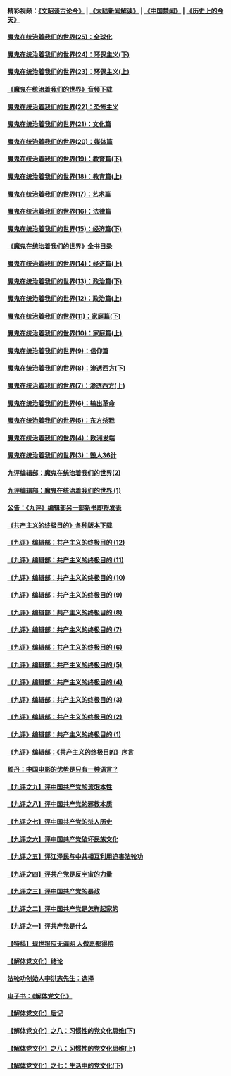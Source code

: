 #### 精彩视频：[《文昭谈古论今》](https://github.com/gfw-breaker/wenzhao/blob/master/README.md?t=11270032) | [《大陆新闻解读》](https://github.com/gfw-breaker/ntdtv-comedy/blob/master/README.md?t=11270032) | [《中国禁闻》](https://github.com/gfw-breaker/ntdtv-news/blob/master/README.md?t=11270032) | [《历史上的今天》](https://github.com/gfw-breaker/today-in-history/blob/master/README.md?t=11270032) 

#### [魔鬼在统治着我们的世界(25)：全球化](../pages/nsc422/n10788205.md?t=11270032) 

#### [魔鬼在统治着我们的世界(24)：环保主义(下)](../pages/nsc422/n10695307.md?t=11270032) 

#### [魔鬼在统治着我们的世界(23)：环保主义(上)](../pages/nsc422/n10688613.md?t=11270032) 

#### [《魔鬼在统治着我们的世界》音频下载](../pages/nsc422/n10635553.md?t=11270032) 

#### [魔鬼在统治着我们的世界(22)：恐怖主义](../pages/nsc422/n10614727.md?t=11270032) 

#### [魔鬼在统治着我们的世界(21)：文化篇](../pages/nsc422/n10597706.md?t=11270032) 

#### [魔鬼在统治着我们的世界(20)：媒体篇](../pages/nsc422/n10586579.md?t=11270032) 

#### [魔鬼在统治着我们的世界(19)：教育篇(下)](../pages/nsc422/n10564808.md?t=11270032) 

#### [魔鬼在统治着我们的世界(18)：教育篇(上)](../pages/nsc422/n10526970.md?t=11270032) 

#### [魔鬼在统治着我们的世界(17)：艺术篇](../pages/nsc422/n10499093.md?t=11270032) 

#### [魔鬼在统治着我们的世界(16)：法律篇](../pages/nsc422/n10485969.md?t=11270032) 

#### [魔鬼在统治着我们的世界(15)：经济篇(下)](../pages/nsc422/n10469975.md?t=11270032) 

#### [《魔鬼在统治着我们的世界》全书目录](../pages/nsc422/n10464261.md?t=11270032) 

#### [魔鬼在统治着我们的世界(14)：经济篇(上)](../pages/nsc422/n10457370.md?t=11270032) 

#### [魔鬼在统治着我们的世界(13)：政治篇(下)](../pages/nsc422/n10448270.md?t=11270032) 

#### [魔鬼在统治着我们的世界(12)：政治篇(上)](../pages/nsc422/n10444576.md?t=11270032) 

#### [魔鬼在统治着我们的世界(11)：家庭篇(下)](../pages/nsc422/n10440961.md?t=11270032) 

#### [魔鬼在统治着我们的世界(10)：家庭篇(上)](../pages/nsc422/n10435448.md?t=11270032) 

#### [魔鬼在统治着我们的世界(9)：信仰篇](../pages/nsc422/n10432159.md?t=11270032) 

#### [魔鬼在统治着我们的世界(8)：渗透西方(下)](../pages/nsc422/n10429603.md?t=11270032) 

#### [魔鬼在统治着我们的世界(7)：渗透西方(上)](../pages/nsc422/n10426013.md?t=11270032) 

#### [魔鬼在统治着我们的世界(6)：输出革命](../pages/nsc422/n10421536.md?t=11270032) 

#### [魔鬼在统治着我们的世界(5)：东方杀戮](../pages/nsc422/n10417707.md?t=11270032) 

#### [魔鬼在统治着我们的世界(4)：欧洲发端](../pages/nsc422/n10414890.md?t=11270032) 

#### [魔鬼在统治着我们的世界(3)：毁人36计](../pages/nsc422/n10411583.md?t=11270032) 

#### [九评编辑部：魔鬼在统治着我们的世界(2)](../pages/nsc422/n10410036.md?t=11270032) 

#### [九评编辑部：魔鬼在统治着我们的世界 (1)](../pages/nsc422/n10406825.md?t=11270032) 

#### [公告：《九评》编辑部另一部新书即将发表](../pages/nsc422/n10405104.md?t=11270032) 

#### [《共产主义的终极目的》各种版本下载](../pages/nsc422/n10022138.md?t=11270032) 

#### [《九评》编辑部：共产主义的终极目的 (12)](../pages/nsc422/n9933272.md?t=11270032) 

#### [《九评》编辑部：共产主义的终极目的 (11)](../pages/nsc422/n9924973.md?t=11270032) 

#### [《九评》编辑部：共产主义的终极目的 (10)](../pages/nsc422/n9920883.md?t=11270032) 

#### [《九评》编辑部：共产主义的终极目的 (9)](../pages/nsc422/n9916363.md?t=11270032) 

#### [《九评》编辑部：共产主义的终极目的 (8)](../pages/nsc422/n9912488.md?t=11270032) 

#### [《九评》编辑部：共产主义的终极目的 (7)](../pages/nsc422/n9901176.md?t=11270032) 

#### [《九评》编辑部：共产主义的终极目的 (6)](../pages/nsc422/n9899359.md?t=11270032) 

#### [《九评》编辑部：共产主义的终极目的 (5)](../pages/nsc422/n9893174.md?t=11270032) 

#### [《九评》编辑部：共产主义的终极目的 (4)](../pages/nsc422/n9891246.md?t=11270032) 

#### [《九评》编辑部：共产主义的终极目的 (3)](../pages/nsc422/n9879879.md?t=11270032) 

#### [《九评》编辑部：共产主义的终极目的 (2)](../pages/nsc422/n9876205.md?t=11270032) 

#### [《九评》编辑部：共产主义的终极目的 (1)](../pages/nsc422/n9865857.md?t=11270032) 

#### [《九评》编辑部：《共产主义的终极目的》序言](../pages/nsc422/n9862666.md?t=11270032) 

#### [颜丹：中国电影的优势是只有一种语言？](../pages/nsc422/n9583062.md?t=11270032) 

#### [【九评之九】评中国共产党的流氓本性](../pages/nsc422/n737542.md?t=11270032) 

#### [【九评之八】评中国共产党的邪教本质](../pages/nsc422/n735942.md?t=11270032) 

#### [【九评之七】评中国共产党的杀人历史](../pages/nsc422/n733806.md?t=11270032) 

#### [【九评之六】评中国共产党破坏民族文化](../pages/nsc422/n731667.md?t=11270032) 

#### [【九评之五】评江泽民与中共相互利用迫害法轮功](../pages/nsc422/n730058.md?t=11270032) 

#### [【九评之四】评共产党是反宇宙的力量](../pages/nsc422/n727814.md?t=11270032) 

#### [【九评之三】评中国共产党的暴政](../pages/nsc422/n725597.md?t=11270032) 

#### [【九评之二】评中国共产党是怎样起家的](../pages/nsc422/n723946.md?t=11270032) 

#### [【九评之一】评共产党是什么](../pages/nsc422/n722529.md?t=11270032) 

#### [【特稿】现世报应无漏网 人做恶都得偿](../pages/nsc422/n4215167.md?t=11270032) 

#### [【解体党文化】绪论](../pages/nsc422/n1449356.md?t=11270032) 

#### [法轮功创始人李洪志先生：选择](../pages/nsc422/n3580738.md?t=11270032) 

#### [电子书：《解体党文化》](../pages/nsc422/n1573484.md?t=11270032) 

#### [【解体党文化】后记](../pages/nsc422/n1531999.md?t=11270032) 

#### [【解体党文化】之八：习惯性的党文化思维(下)](../pages/nsc422/n1526477.md?t=11270032) 

#### [【解体党文化】之八：习惯性的党文化思维(上)](../pages/nsc422/n1520631.md?t=11270032) 

#### [【解体党文化】之七：生活中的党文化(下)](../pages/nsc422/n1513446.md?t=11270032) 

